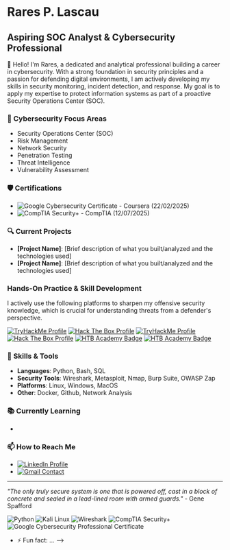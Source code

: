 # Rares P. Lascau
## Aspiring SOC Analyst & Cybersecurity Professional

👋 Hello! I'm Rares, a dedicated and analytical professional building a career in cybersecurity. With a strong foundation in security principles and a passion for defending digital environments, I am actively developing my skills in security monitoring, incident detection, and response. My goal is to apply my expertise to protect information systems as part of a proactive Security Operations Center (SOC).

### 🔐 Cybersecurity Focus Areas
- Security Operations Center (SOC)
- Risk Management
- Network Security
- Penetration Testing
- Threat Intelligence
- Vulnerability Assessment
  
### 🛡️ Certifications
- ![Google Cybersecurity Certificate](https://img.shields.io/badge/-Google%20Cybersecurity%20Certificate-4285F4?style=flat&logo=google&logoColor=white) - Coursera (22/02/2025)
- ![CompTIA Security+](https://img.shields.io/badge/-CompTIA%20Security%2B-FF0000?style=flat&logo=comptia&logoColor=white) - CompTIA (12/07/2025)

  
### 🔍 Current Projects
- **[Project Name]**: [Brief description of what you built/analyzed and the technologies used]
- **[Project Name]**: [Brief description of what you built/analyzed and the technologies used]

### Hands-On Practice & Skill Development

I actively use the following platforms to sharpen my offensive security knowledge, which is crucial for understanding threats from a defender's perspective.

[![TryHackMe Profile](https://img.shields.io/badge/TryHackMe-blue?style=for-the-badge&logo=tryhackme&logoColor=white)](https://tryhackme.com/p/RrsHum)
[![Hack The Box Profile](https://img.shields.io/badge/Hack%20The%20Box-green?style=for-the-badge&logo=hackthebox&logoColor=white)](https://app.hackthebox.com/profile/RrsHum)
<a href="https://www.google.com/search?q=https://tryhackme.com/p/RrsHum"><img src="https://www.google.com/search?q=https://img.shields.io/badge/TryHackMe-blue%3Fstyle%3Dfor-the-badge%26logo%3Dtryhackme%26logoColor%3Dwhite" alt="TryHackMe Profile"/></a>
<a href="https://www.google.com/search?q=https://app.hackthebox.com/profile/RrsHum"><img src="https://www.google.com/search?q=https://img.shields.io/badge/Hack%2520The%2520Box-green%3Fstyle%3Dfor-the-badge%26logo%3Dhackthebox%26logoColor%3Dwhite" alt="Hack The Box Profile"/></a>
<a href="https://academy.hackthebox.com/achievement/badge/34fea7e5-6a42-11f0-bcfd-bea50ffe6cb4"><img src="https://www.google.com/search?q=https://img.shields.io/badge/HTB%2520Academy-Module%2520Complete-orange%3Fstyle%3Dflat-square%26logo%3Dhackthebox%26logoColor%3Dwhite" alt="HTB Academy Badge"/></a>
<a href="https://academy.hackthebox.com/achievement/badge/d7a47561-7381-11f0-9254-bea50ffe6cb4"><img src="https://www.google.com/search?q=https://img.shields.io/badge/HTB%2520Academy-Module%2520Complete-orange%3Fstyle%3Dflat-square%26logo%3Dhackthebox%26logoColor%3Dwhite" alt="HTB Academy Badge"/></a>

### 🧰 Skills & Tools
- **Languages**: Python, Bash, SQL
- **Security Tools**: Wireshark, Metasploit, Nmap, Burp Suite, OWASP Zap
- **Platforms**: Linux, Windows, MacOS
- **Other**: Docker, Github, Network Analysis

### 📚 Currently Learning
- 

### 📫 How to Reach Me
-  [![LinkedIn Profile](https://img.shields.io/badge/LinkedIn-0077B5?style=for-the-badge&logo=linkedin&logoColor=white)](https://www.linkedin.com/in/rareslascau/)
-  [![Gmail Contact](https://img.shields.io/badge/Gmail-D14836?style=for-the-badge&logo=gmail&logoColor=white)](mailto:rarespaul97@gmail.com)

---

*"The only truly secure system is one that is powered off, cast in a block of concrete and sealed in a lead-lined room with armed guards."* - Gene Spafford

![Python](https://img.shields.io/badge/-Python-3776AB?style=flat&logo=python&logoColor=white)
![Kali Linux](https://img.shields.io/badge/-Kali%20Linux-557C94?style=flat&logo=kali-linux&logoColor=white)
![Wireshark](https://img.shields.io/badge/-Wireshark-1679A7?style=flat&logo=wireshark&logoColor=white)
![CompTIA Security+](https://img.shields.io/badge/-CompTIA%20Security%2B-FF0000?style=for-the-badge&logo=comptia&logoColor=white)
![Google Cybersecurity Professional Certificate](https://img.shields.io/badge/-Google%20Cybersecurity%20Professional-4285F4?style=for-the-badge&logo=google&logoColor=white&labelColor=000000)

- ⚡ Fun fact: ...
-->
